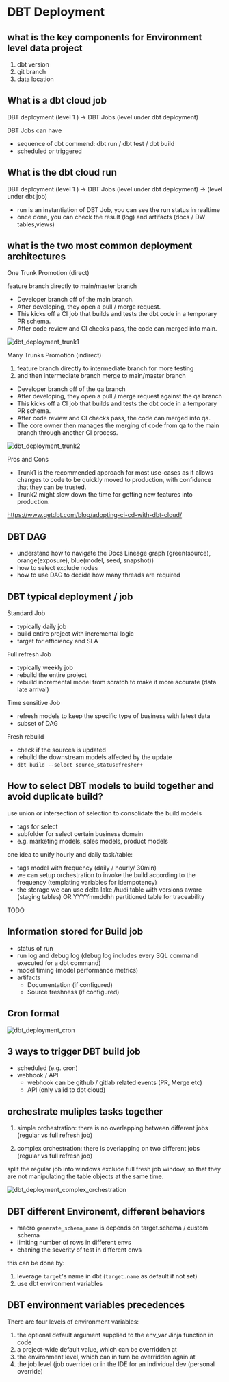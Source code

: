 # DBT Deployment


## what is the key components for Environment level data project

1. dbt version 
2. git branch 
3. data location 

## What is a dbt cloud job

DBT deployment (level 1 ) -> DBT Jobs (level under dbt deployment)

DBT Jobs can have 
- sequence of dbt commend: dbt run / dbt test / dbt build 
- scheduled or triggered 


## What is the dbt cloud run 

DBT deployment (level 1 ) -> DBT Jobs (level under dbt deployment) -> (level under dbt job)

- run is an instantiation of DBT Job, you can see the run status in realtime
- once done, you can check the result (log) and artifacts (docs / DW tables,views)



## what is the two most common deployment architectures

One Trunk Promotion (direct)

feature branch directly to main/master branch 


- Developer branch off of the main branch.
- After developing, they open a pull / merge request.
- This kicks off a CI job that builds and tests the dbt code in a temporary PR schema.
- After code review and CI checks pass, the code can merged into main.

![dbt_deployment_trunk1](dbt_deployment_trunk1.png)



Many Trunks Promotion (indirect)


1. feature branch directly to intermediate branch for more testing 
2. and then intermediate branch merge to main/master branch 

- Developer branch off of the qa branch
- After developing, they open a pull / merge request against the qa branch
- This kicks off a CI job that builds and tests the dbt code in a temporary PR schema.
- After code review and CI checks pass, the code can merged into qa.
- The core owner then manages the merging of code from qa to the main branch through another CI process.

![dbt_deployment_trunk2](dbt_deployment_trunk2.png)


Pros and Cons 

- Trunk1 is the recommended approach for most use-cases as it allows changes to code to be quickly moved to production, with confidence that they can be trusted.
- Trunk2 might slow down the time for getting new features into production.

https://www.getdbt.com/blog/adopting-ci-cd-with-dbt-cloud/


## DBT DAG 

- understand how to navigate the Docs Lineage graph (green(source), orange(exposure), blue(model, seed, snapshot))
- how to select exclude nodes
- how to use DAG to decide how many threads are required

## DBT typical deployment / job 

Standard Job 

- typically daily job 
- build entire project with incremental logic
- target for efficiency and SLA

Full refresh Job 

- typically weekly job
- rebuild the entire project
- rebuild incremental model from scratch to make it more accurate (data late arrival)

Time sensitive Job 

- refresh models to keep the specific type of business with latest data
- subset of DAG


Fresh rebuild 

- check if the sources is updated 
- rebuild the downstream models affected by the update
- `dbt build --select source_status:fresher+`


## How to select DBT models to build together and avoid duplicate build?

use union or intersection of selection to consolidate the build models 

- tags for select 
- subfolder for select certain business domain 
- e.g. marketing models, sales models, product models 



one idea to unify hourly and daily task/table:

- tags model with frequency (daily / hourly/ 30min)
- we can setup orchestration to invoke the build according to the frequency (templating variables for idempotency)
- the storage we can use delta lake /hudi table with versions aware (staging tables) OR YYYYmmddhh partitioned table for traceability 

TODO


## Information stored for Build job 

- status of run 
- run log and debug log (debug log includes every SQL command executed for a dbt command)
- model timing (model performance metrics)
- artifacts 
    - Documentation (if configured)
    - Source freshness (if configured)


## Cron format 

![dbt_deployment_cron](dbt_deployment_cron.png)


## 3 ways to trigger DBT build job 

- scheduled (e.g. cron)
- webhook / API 
    - webhook can be github / gitlab related events (PR, Merge etc)
    - API (only valid to dbt cloud)



## orchestrate muliples tasks together 

1. simple orchestration: there is no overlapping between different jobs (regular vs full refresh job)

2. complex orchestration: there is overlapping on two different jobs (regular vs full refresh job)

split the regular job into windows exclude full fresh job window, so that they are not manipulating the table objects at the same time.

![dbt_deployment_complex_orchestration](dbt_deployment_complex_orchestration.png)


## DBT different Environemt, different behaviors 

- macro `generate_schema_name` is depends on target.schema / custom schema 
- limiting number of rows in different envs 
- chaning the severity of test in different envs


this can be done by: 

1. leverage `target`'s name in dbt  (`target.name` as default if not set)
2. use dbt environment variables 


## DBT environment variables precedences 

There are four levels of environment variables:

1. the optional default argument supplied to the env_var Jinja function in code
2. a project-wide default value, which can be overridden at
3. the environment level, which can in turn be overridden again at
4. the job level (job override) or in the IDE for an individual dev (personal override)


